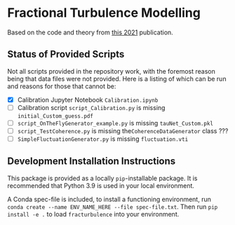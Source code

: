 # Fractional Turbulence Modelling 

Based on the code and theory from [this 2021](https://arxiv.org/pdf/2107.11046.pdf) publication. 

## Status of Provided Scripts 

Not all scripts provided in the repository work, with the foremost reason being that data files were not provided. Here is a listing of which can be run and reasons for those that cannot be: 


- [x] Calibration Jupyter Notebook ``Calibration.ipynb`` 
- [ ] Calibration script ``script_Calibration.py`` is missing ``initial_Custom_guess.pdf``
- [ ] ``script_OnTheFlyGenerator_example.py`` is missing ``tauNet_Custom.pkl``
- [ ] ``script_TestCoherence.py`` is missing the``CoherenceDataGenerator`` class ???
- [ ] ``SimpleFluctuationGenerator.py`` is missing ``fluctuation.vti``

## Development Installation Instructions 

This package is provided as a locally ``pip``-installable package. It is recommended that Python 3.9 is used in your local environment. 

A Conda spec-file is included, to install a functioning environment, run ``conda create --name ENV_NAME_HERE --file spec-file.txt``. Then run ``pip install -e .`` to load ``fracturbulence`` into your environment. 
